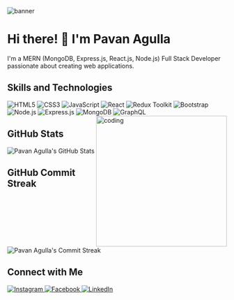 <img alt="banner" src="https://arka-live.s3.us-east-2.amazonaws.com/uploads/2021/01/header_banner-2.jpg"/>

# Hi there! 👋 I'm Pavan Agulla

I'm a MERN (MongoDB, Express.js, React.js, Node.js) Full Stack Developer passionate about creating web applications.

## Skills and Technologies

<div>
  <img alt="HTML5" src="https://img.shields.io/badge/HTML5-E34F26?style=flat-square&logo=html5&logoColor=white"/>
  <img alt="CSS3" src="https://img.shields.io/badge/CSS3-1572B6?style=flat-square&logo=css3&logoColor=white"/>
  <img alt="JavaScript" src="https://img.shields.io/badge/JavaScript-F7DF1E?style=flat-square&logo=javascript&logoColor=black"/>
  <img alt="React" src="https://img.shields.io/badge/React-61DAFB?style=flat-square&logo=react&logoColor=black"/>
  <img alt="Redux Toolkit" src="https://img.shields.io/badge/Redux_Toolkit-764ABC?style=flat-square&logo=redux&logoColor=white"/>
  <img alt="Bootstrap" src="https://img.shields.io/badge/Bootstrap-7952B3?style=flat-square&logo=bootstrap&logoColor=white"/>
  <img alt="Node.js" src="https://img.shields.io/badge/Node.js-339933?style=flat-square&logo=node.js&logoColor=white"/>
  <img alt="Express.js" src="https://img.shields.io/badge/Express.js-000000?style=flat-square&logo=express&logoColor=white"/>
  <img alt="MongoDB" src="https://img.shields.io/badge/MongoDB-47A248?style=flat-square&logo=mongodb&logoColor=white"/>
  <img alt="GraphQL" src="https://img.shields.io/badge/GraphQL-E10098?style=flat-square&logo=graphql&logoColor=white"/>
</div>

<!-- Right-aligned image with decreased size -->
<img align="right" alt="coding" width="300" src="https://camo.githubusercontent.com/cae12fddd9d6982901d82580bdf321d81fb299141098ca1c2d4891870827bf17/68747470733a2f2f6d69726f2e6d656469756d2e636f6d2f6d61782f313336302f302a37513379765349765f7430696f4a2d5a2e676966"/>


## GitHub Stats
![Pavan Agulla's GitHub Stats](https://github-readme-stats.vercel.app/api?username=pavanagula-19&show_icons=true&theme=radical)

## GitHub Commit Streak
![Pavan Agulla's Commit Streak](https://github-readme-streak-stats.herokuapp.com/?user=pavanagula-19&theme=dark)

## Connect with Me
<div>
  
  <a href="https://www.instagram.com/pavan_agulla/">
    <img alt="Instagram" src="https://img.shields.io/badge/Instagram-E4405F?style=flat-square&logo=instagram&logoColor=white"/>
  </a>


  <a href="https://www.facebook.com/pavan.agula/">
    <img alt="Facebook" src="https://img.shields.io/badge/Facebook-1877F2?style=flat-square&logo=facebook&logoColor=white"/>
  </a>

  <a href="https://www.linkedin.com/in/agulla-pavan-169980177/">
    <img alt="LinkedIn" src="https://img.shields.io/badge/LinkedIn-0077B5?style=flat-square&logo=linkedin&logoColor=white"/>
  </a>
</div>
